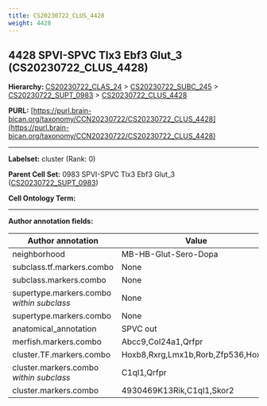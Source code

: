 ```yaml
---
title: CS20230722_CLUS_4428
weight: 4428
---
```

## 4428 SPVI-SPVC Tlx3 Ebf3 Glut_3 (CS20230722_CLUS_4428)
<b>Hierarchy: </b>
[CS20230722_CLAS_24](../CS20230722_CLAS_24) >
[CS20230722_SUBC_245](../CS20230722_SUBC_245) >
[CS20230722_SUPT_0983](../CS20230722_SUPT_0983) >
[CS20230722_CLUS_4428](../CS20230722_CLUS_4428)

**PURL:** [https://purl.brain-bican.org/taxonomy/CCN20230722/CS20230722_CLUS_4428](https://purl.brain-bican.org/taxonomy/CCN20230722/CS20230722_CLUS_4428)

---


**Labelset:** cluster (Rank: 0)

**Parent Cell Set:** 0983 SPVI-SPVC Tlx3 Ebf3 Glut_3 ([CS20230722_SUPT_0983](../CS20230722_SUPT_0983))



**Cell Ontology Term:** 

[MARKER GENES.]: #


---

[TRANSFERRED ANNOTATIONS.]: #


[AUTHOR ANNOTATION FIELDS.]: #


**Author annotation fields:**

| Author annotation | Value |
|-------------------|-------|
|neighborhood|MB-HB-Glut-Sero-Dopa|
|subclass.tf.markers.combo|None|
|subclass.markers.combo|None|
|supertype.markers.combo _within subclass_|None|
|supertype.markers.combo|None|
|anatomical_annotation|SPVC out|
|merfish.markers.combo|Abcc9,Col24a1,Qrfpr|
|cluster.TF.markers.combo|Hoxb8,Rxrg,Lmx1b,Rorb,Zfp536,Hoxb7|
|cluster.markers.combo _within subclass_|C1ql1,Qrfpr|
|cluster.markers.combo|4930469K13Rik,C1ql1,Skor2|
